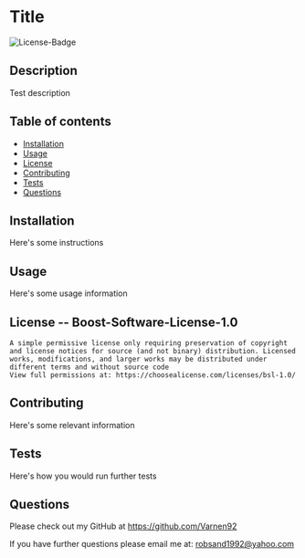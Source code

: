 # Title
  
  ![License-Badge](https://img.shields.io/static/v1?label=License&message=Boost-Software-License-1.0&color=Green.svg "License Badge")
  

  ## Description
  Test description
  
  ## Table of contents 
  
  * [Installation](#installation)
  * [Usage](#usage)
  * [License](#license)
  * [Contributing](#contributing)
  * [Tests](#tests)
  * [Questions](#questions)

  ## Installation
  Here's some instructions
  
  ## Usage
  Here's some usage information

  ## License -- Boost-Software-License-1.0
  
    A simple permissive license only requiring preservation of copyright and license notices for source (and not binary) distribution. Licensed works, modifications, and larger works may be distributed under different terms and without source code
    View full permissions at: https://choosealicense.com/licenses/bsl-1.0/
    

  ## Contributing
  Here's some relevant information

  ## Tests
  Here's how you would run further tests

  ## Questions

  Please check out my GitHub at https://github.com/Varnen92

  If you have further questions please email me at: robsand1992@yahoo.com
